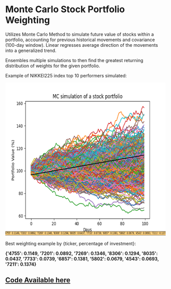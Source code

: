 # Monte Carlo Stock Portfolio Weighting

Utilizes Monte Carlo Method to simulate future value of stocks within a portfolio, accounting for previous historical movements and covariance (100-day window). Linear regresses average direction of the movements into a generalized trend. 

Ensembles multiple simulations to then find the greatest returning distribution of weights for the given portfolio. 

Example of NIKKEI225 index top 10 performers simulated:

<img src="./res/NIKKEI225T10-1.png" height="480" width="640">

Best weighting example by {ticker, percentage of investment}: 

**{'4755': 0.1149, '7201': 0.0892, '7269': 0.1346, '8306': 0.1294, '8035': 0.0437, '7733': 0.0739, '6857': 0.1381, '5802': 0.0679, '4543': 0.0693, '7211': 0.1374}**

## [Code Available here](https://github.com/michaelvega/MonteCarloWeighting/blob/master/src/main.py)